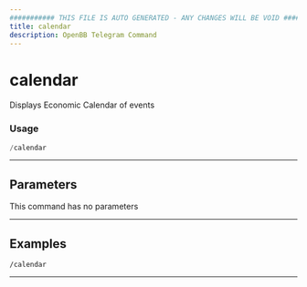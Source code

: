 ```yaml
---
########### THIS FILE IS AUTO GENERATED - ANY CHANGES WILL BE VOID ###########
title: calendar
description: OpenBB Telegram Command
---
```


# calendar

Displays Economic Calendar of events

### Usage

```python wordwrap
/calendar
```

---

## Parameters

This command has no parameters



---

## Examples

```
/calendar
```

---
